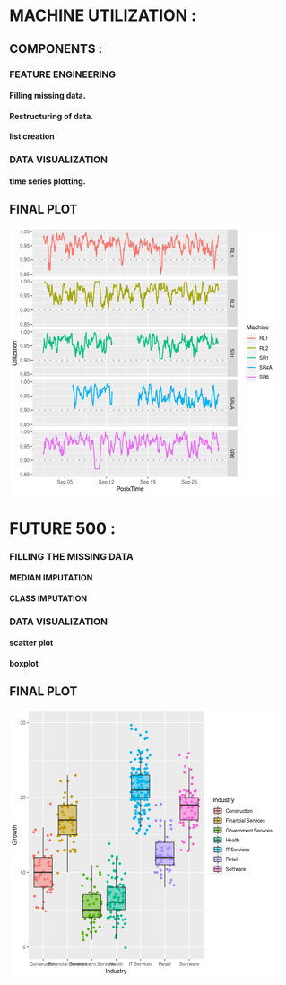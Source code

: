 # MACHINE UTILIZATION : 
## COMPONENTS :
### FEATURE ENGINEERING
#### Filling missing data. 
#### Restructuring of data.
#### list creation
### DATA VISUALIZATION
#### time series plotting.
## FINAL PLOT
![](https://github.com/shaurysrivastav27/DATA-ANALYTICS/blob/master/Exploratory%20data%20analysis/machine%20utilization/df.png)

# FUTURE 500 : 
### FILLING THE MISSING DATA 
#### MEDIAN IMPUTATION
#### CLASS IMPUTATION
### DATA VISUALIZATION
#### scatter plot
#### boxplot
## FINAL PLOT 

![](https://github.com/shaurysrivastav27/DATA-ANALYTICS/blob/master/Exploratory%20data%20analysis/Future%20500/growth.png)
